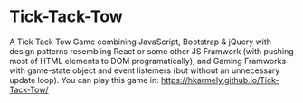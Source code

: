 # Tick-Tack-Tow
A Tick Tack Tow Game combining JavaScript, Bootstrap & jQuery with design patterns resembling React or some other JS Framwork (with pushing most of HTML elements to DOM programatically), and Gaming Framworks with game-state object and event listemers (but without an unnecessary update loop).
You can play this game in: https://hkarmely.github.io/Tick-Tack-Tow/
